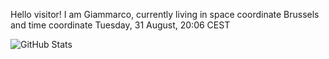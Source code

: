 Hello visitor! I am Giammarco, currently living in space coordinate Brussels and time coordinate Tuesday, 31 August, 20:06 CEST

![GitHub Stats](https://github-readme-stats.vercel.app/api?username=grcasanova)

